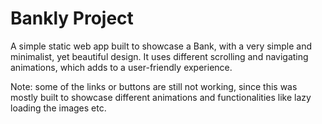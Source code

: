 # Bankly Project

A simple static web app built to showcase a Bank, with a very simple and minimalist, yet beautiful design. It uses different scrolling and navigating animations, which adds to a user-friendly experience.

Note: some of the links or buttons are still not working, since this was mostly built to showcase different animations and functionalities like lazy loading the images etc.
